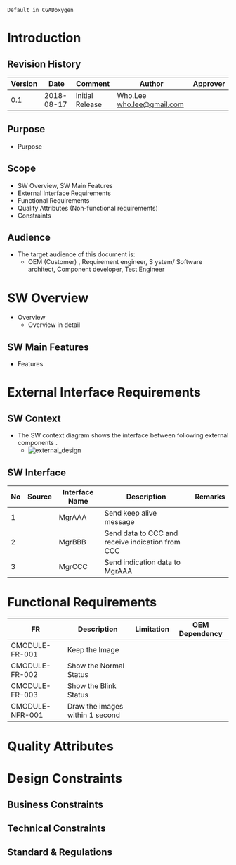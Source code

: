 ```text
Default in CGADoxygen
```

# Introduction
## Revision History
| Version | Date       | Comment         | Author                             | Approver |
| ------- | ---------- | --------------- | ---------------------------------- | -------- |
| 0.1     | 2018-08-17 | Initial Release | Who.Lee <who.lee@gmail.com>        |          |

## Purpose
- Purpose

## Scope
- SW Overview, SW Main Features
- External Interface Requirements
- Functional Requirements
- Quality Attributes (Non-functional requirements)
- Constraints

## Audience
- The target audience of this document is:
	- OEM (Customer) , Requirement engineer, S ystem/ Software architect, Component developer, Test Engineer

# SW Overview
- Overview
	- Overview in detail

## SW Main Features
- Features

# External Interface Requirements
## SW Context
- The SW context diagram shows the interface between following external components .
	- ![external_design](./outplantuml/CLASSStatic.png)

## SW Interface

|No | Source |Interface Name |Description                                       |Remarks|
|---|--------|---------------|--------------------------------------------------|-------|
| 1 |        | MgrAAA        | Send keep alive message                          |       |
| 2 |        | MgrBBB        | Send data to CCC and receive indication from CCC |       |
| 3 |        | MgrCCC        | Send indication data to MgrAAA                   |       |

# Functional Requirements

| FR              | Description                                | Limitation | OEM Dependency |
| --------------- | ------------------------------------------ | ---------- | -------------- |
| CMODULE-FR-001  | Keep the Image                             |            |                |
| CMODULE-FR-002  | Show the Normal Status                     |            |                |
| CMODULE-FR-003  | Show the Blink Status                      |            |                |
| CMODULE-NFR-001 | Draw the images within 1 second            |            |                |

# Quality Attributes

# Design Constraints
## Business Constraints

## Technical Constraints

## Standard & Regulations




